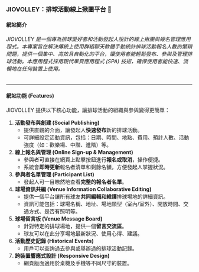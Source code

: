 ### JIOVOLLEY：排球活動線上揪團平台 🏐
#### 網站簡介
###### JIOVOLLEY 是一個專為排球愛好者和活動發起人設計的線上揪團與報名管理應用程式。本專案旨在解決傳統上使用群組聊天軟體手動統計排球活動報名人數的繁瑣問題，提供一個集中、高效且自動化的平台，讓使用者能輕鬆發布、參與及管理排球活動。本應用程式採用現代單頁應用程式 (SPA) 技術，確保使用者能快速、流暢地在任何裝置上使用。


---
#### 網站功能 (Features)
JIOVOLLEY 提供以下核心功能，讓排球活動的組織與參與變得更簡單：
1.  **活動發布與創建 (Social Publishing)**
    * 提供直觀的介面，讓發起人**快速發布**新的排球活動。
    * 可詳細設定活動資訊，包括：日期、時間、地點、費用、預計人數、活動強度（如：歡樂場、中階、進階）等。
2.  **線上報名與管理 (Online Sign-up & Management)**
    * 參與者可直接在網頁上點擊按鈕進行**報名或取消**，操作便捷。
    * 系統會**即時更新**報名者清單和剩餘名額，方便發起人掌握狀況。
3.  **參與者名單管理 (Participant List)**
    * 發起人可一目瞭然地查看**完整的報名者名單**。
4.  **球場資訊共編 (Venue Information Collaborative Editing)**
    * 提供一個平台讓所有球友**共同編輯和維護**排球場地的詳細資訊。
    * 資訊可能包括：球場名稱、地址、場地類型（室內/室外）、開放時間、交通方式、是否有照明等。
5.  **球場留言板 (Venue Message Board)**
    * 針對特定的排球場地，提供一個**留言交流區**。
    * 球友可以在此分享場地最新狀況、使用心得、建議。
6.  **活動歷史記錄 (Historical Events)**
    * 用戶可以查詢過去參與或舉辦過的排球活動記錄。
7.  **跨裝置響應式設計 (Responsive Design)**
    * 網頁版面適用於桌機及手機等不同尺寸的裝置。

